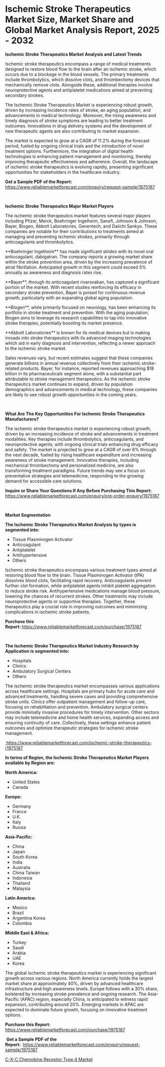 <p><h1>Ischemic Stroke Therapeutics Market Size, Market Share and Global Market Analysis Report, 2025 - 2032</h1></p><p><strong>Ischemic Stroke Therapeutics Market Analysis and Latest Trends</strong></p>
<p><p>Ischemic stroke therapeutics encompass a range of medical treatments designed to restore blood flow to the brain after an ischemic stroke, which occurs due to a blockage in the blood vessels. The primary treatments include thrombolytics, which dissolve clots, and thrombectomy devices that mechanically remove clots. Alongside these, additional therapies involve neuroprotective agents and antiplatelet medications aimed at preventing secondary strokes.</p><p>The Ischemic Stroke Therapeutics Market is experiencing robust growth, driven by increasing incidence rates of stroke, an aging population, and advancements in medical technology. Moreover, the rising awareness and timely diagnosis of stroke symptoms are leading to better treatment outcomes. Innovations in drug delivery systems and the development of new therapeutic agents are also contributing to market expansion. </p><p>The market is expected to grow at a CAGR of 11.2% during the forecast period, fueled by ongoing clinical trials and the introduction of novel treatment options. Furthermore, the integration of digital health technologies is enhancing patient management and monitoring, thereby improving therapeutic effectiveness and adherence. Overall, the landscape of ischemic stroke therapeutics is evolving rapidly, presenting significant opportunities for stakeholders in the healthcare industry.</p></p>
<p><strong>Get a Sample PDF of the Report:&nbsp;</strong> <a href="https://www.reliablemarketforecast.com/enquiry/request-sample/1975187?utm_campaign=2780&utm_medium=2&utm_source=Github&utm_content=ia&utm_term=28032025&utm_id=ischemic-stroke-therapeutics">https://www.reliablemarketforecast.com/enquiry/request-sample/1975187</a></p>
<p>&nbsp;</p>
<p><strong>Ischemic Stroke Therapeutics Major Market Players</strong></p>
<p><p>The ischemic stroke therapeutics market features several major players including Pfizer, Merck, Boehringer Ingelheim, Sanofi, Johnson & Johnson, Bayer, Biogen, Abbott Laboratories, Genentech, and Daiichi Sankyo. These companies are notable for their contributions to treatments aimed at managing and preventing ischemic strokes, primarily through anticoagulants and thrombolytics.</p><p>**Boehringer Ingelheim** has made significant strides with its novel oral anticoagulant, dabigatran. The company reports a growing market share within the stroke prevention area, driven by the increasing prevalence of atrial fibrillation. Anticipated growth in this segment could exceed 5% annually as awareness and diagnosis rates rise.</p><p>**Bayer**, through its anticoagulant rivaroxaban, has captured a significant portion of the market. With recent studies reinforcing its efficacy in secondary stroke prevention, Bayer is poised for continuous revenue growth, particularly with an expanding global aging population.</p><p>**Biogen**, while primarily focused on neurology, has been enhancing its portfolio in stroke treatment and prevention. With the aging population, Biogen aims to leverage its research capabilities to tap into innovative stroke therapies, potentially boosting its market presence.</p><p>**Abbott Laboratories** is known for its medical devices but is making inroads into stroke therapeutics with its advanced imaging technologies which aid in early diagnosis and intervention, reflecting a newer approach to the ischemic stroke market.</p><p>Sales revenues vary, but recent estimates suggest that these companies generate billions in annual revenue collectively from their ischemic stroke-related products. Bayer, for instance, reported revenues approaching $18 billion in its pharmaceuticals segment alone, with a substantial part attributable to stroke management therapeutics. As the ischemic stroke therapeutics market continues to expand, driven by population demographics and advancements in medical technology, these companies are likely to see robust growth opportunities in the coming years.</p></p>
<p>&nbsp;</p>
<p><strong>What Are The Key Opportunities For Ischemic Stroke Therapeutics Manufacturers?</strong></p>
<p><p>The ischemic stroke therapeutics market is experiencing robust growth, driven by an increasing incidence of stroke and advancements in treatment modalities. Key therapies include thrombolytics, anticoagulants, and neuroprotective agents, with ongoing clinical trials enhancing drug efficacy and safety. The market is projected to grow at a CAGR of over 6% through the next decade, fueled by rising healthcare expenditure and increasing awareness of stroke management. Innovative therapies, including mechanical thrombectomy and personalized medicine, are also transforming treatment paradigms. Future trends may see a focus on preventative strategies and telemedicine, responding to the growing demand for accessible care solutions.</p></p>
<p><strong>Inquire or Share Your Questions If Any Before Purchasing This Report:</strong> <a href="https://www.reliablemarketforecast.com/enquiry/pre-order-enquiry/1975187?utm_campaign=2780&utm_medium=2&utm_source=Github&utm_content=ia&utm_term=28032025&utm_id=ischemic-stroke-therapeutics">https://www.reliablemarketforecast.com/enquiry/pre-order-enquiry/1975187</a></p>
<p>&nbsp;</p>
<p><strong>Market Segmentation</strong></p>
<p><strong>The Ischemic Stroke Therapeutics Market Analysis by types is segmented into:</strong></p>
<p><ul><li>Tissue Plasminogen Activator</li><li>Anticoagulant</li><li>Antiplatelet</li><li>Antihypertensive</li><li>Others</li></ul></p>
<p><p>Ischemic stroke therapeutics encompass various treatment types aimed at restoring blood flow to the brain. Tissue Plasminogen Activator (tPA) dissolves blood clots, facilitating rapid recovery. Anticoagulants prevent further clot formation, while antiplatelet agents inhibit platelet aggregation to reduce stroke risk. Antihypertensive medications manage blood pressure, lowering the chances of recurrent strokes. Other treatments may include neuroprotective agents or supportive therapies. Together, these therapeutics play a crucial role in improving outcomes and minimizing complications in ischemic stroke patients.</p></p>
<p><strong>Purchase this Report:&nbsp;</strong><a href="https://www.reliablemarketforecast.com/purchase/1975187?utm_campaign=2780&utm_medium=2&utm_source=Github&utm_content=ia&utm_term=28032025&utm_id=ischemic-stroke-therapeutics">https://www.reliablemarketforecast.com/purchase/1975187</a></p>
<p>&nbsp;</p>
<p><strong>The Ischemic Stroke Therapeutics Market Industry Research by Application is segmented into:</strong></p>
<p><ul><li>Hospitals</li><li>Clinics</li><li>Ambulatory Surgical Centers</li><li>Others</li></ul></p>
<p><p>The ischemic stroke therapeutics market encompasses various applications across healthcare settings. Hospitals are primary hubs for acute care and advanced treatments, handling severe cases and providing comprehensive stroke units. Clinics offer outpatient management and follow-up care, focusing on rehabilitation and prevention. Ambulatory surgical centers provide minimally invasive procedures for timely intervention. Other sectors may include telemedicine and home health services, expanding access and ensuring continuity of care. Collectively, these settings enhance patient outcomes and optimize therapeutic strategies for ischemic stroke management.</p></p>
<p><a href="https://www.reliablemarketforecast.com/ischemic-stroke-therapeutics-r1975187?utm_campaign=2780&utm_medium=2&utm_source=Github&utm_content=ia&utm_term=28032025&utm_id=ischemic-stroke-therapeutics">&nbsp;https://www.reliablemarketforecast.com/ischemic-stroke-therapeutics-r1975187</a></p>
<p><strong>In terms of Region, the Ischemic Stroke Therapeutics Market Players available by Region are:</strong></p>
<p>
    <p> <strong> North America: </strong>
        <ul>
            <li>United States</li>
            <li>Canada</li>
        </ul>
        </p> 
    <p> <strong> Europe: </strong>
        <ul>
            <li>Germany</li>
            <li>France</li>
            <li>U.K.</li>
            <li>Italy</li>
            <li>Russia</li>
        </ul>
        </p> 
    <p> <strong> Asia-Pacific: </strong>
        <ul>
            <li>China</li>
            <li>Japan</li>
            <li>South Korea</li>
            <li>India</li>
            <li>Australia</li>
            <li>China Taiwan</li>
            <li>Indonesia</li>
            <li>Thailand</li>
            <li>Malaysia</li>
        </ul>
        </p> 
    <p> <strong> Latin America: </strong>
        <ul>
            <li>Mexico</li>
            <li>Brazil</li>
            <li>Argentina Korea</li>
            <li>Colombia</li>
        </ul>
        </p> 
    <p> <strong> Middle East & Africa: </strong>
        <ul>
            <li>Turkey</li>
            <li>Saudi</li>
            <li>Arabia</li>
            <li>UAE</li>
            <li>Korea</li>
        </ul>
    </p>
    </p>
<p><p>The global ischemic stroke therapeutics market is experiencing significant growth across various regions. North America currently holds the largest market share at approximately 40%, driven by advanced healthcare infrastructure and high awareness levels. Europe follows with a 30% share, bolstered by increasing stroke prevalence and ongoing research. The Asia-Pacific (APAC) region, especially China, is anticipated to witness rapid expansion, contributing around 20%. Emerging markets in APAC are expected to dominate future growth, focusing on innovative treatment options.</p></p>
<p><strong>Purchase this Report: </strong><a href="https://www.reliablemarketforecast.com/purchase/1975187?utm_campaign=2780&utm_medium=2&utm_source=Github&utm_content=ia&utm_term=28032025&utm_id=ischemic-stroke-therapeutics">https://www.reliablemarketforecast.com/purchase/1975187</a></p>
<p>&nbsp;<strong>Get a Sample PDF of the Report:&nbsp;&nbsp;</strong><a href="https://www.reliablemarketforecast.com/enquiry/request-sample/1975187?utm_campaign=2780&utm_medium=2&utm_source=Github&utm_content=ia&utm_term=28032025&utm_id=ischemic-stroke-therapeutics">https://www.reliablemarketforecast.com/enquiry/request-sample/1975187</a></p>
<p><strong></strong></p>
<p><p><a href="https://github.com/ocambdidarhz/Market-Research-Report-List-1/blob/main/c-x-c-chemokine-receptor-type-4-market.md?utm_campaign=2780&utm_medium=2&utm_source=Github&utm_content=ia&utm_term=28032025&utm_id=ischemic-stroke-therapeutics">C-X-C Chemokine Receptor Type 4 Market</a></p></p>